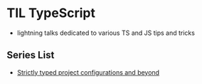 # TIL TypeScript

- lightning talks dedicated to various TS and JS tips and tricks

## Series List

- [Strictly typed project configurations and beyond](./src/build-tools-config)
